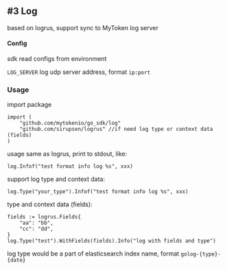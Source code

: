 #3 Log
----

based on logrus, support sync to MyToken log server

#### Config

sdk read configs from environment

`LOG_SERVER` log udp server address, format `ip:port`

### Usage

import package

```
import (
    "github.com/mytokenio/go_sdk/log"
    "github.com/sirupsen/logrus" //if need log type or context data (fields)
)
```

usage same as logrus, print to stdout, like:

```
log.Infof("test format info log %s", xxx)
```

support log type and context data:

```
log.Type("your_type").Infof("test format info log %s", xxx)
```

type and context data (fields):
```
fields := logrus.Fields{
    "aa": "bb",
    "cc": "dd",
}
log.Type("test").WithFields(fields).Info("log with fields and type")
```

log type would be a part of elasticsearch index name, format `golog-{type}-{date}`